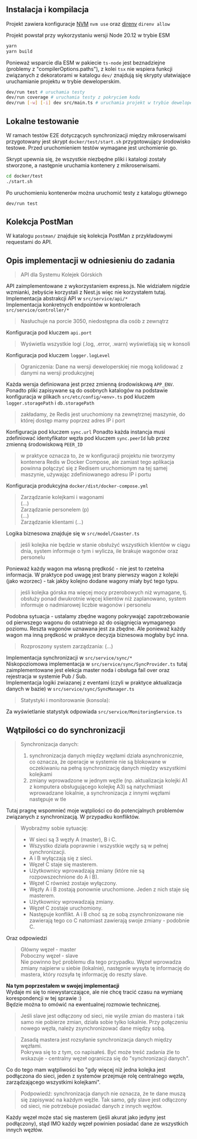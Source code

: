 ## Instalacja i kompilacja

Projekt zawiera konfiguracje [NVM](https://github.com/nvm-sh/nvm)
`nvm use`
oraz [direnv](https://direnv.net/)
`direnv allow`

Projekt powstał przy wykorzystaniu wersji Node 20.12 w trybie ESM

```bash
yarn
yarn build
```

Ponieważ wsparcie dla ESM w pakiecie `ts-node` jest beznadziejne (problemy z "compilerOptions.paths"),
z kolei `tsx` nie wspiera funkcji związanych z dekoratorami w katalogu `dev/` znajdują się
skrypty ułatwiające uruchamianie projektu w trybie deweloperskim.

```bash
dev/run test # uruchamia testy
dev/run coverage # uruchamia testy z pokryciem kodu
dev/run [-w] [-i] dev src/main.ts # uruchamia projekt w trybie deweloperskim (bez kompilacji - wprost z TS)
```

## Lokalne testowanie

W ramach testów E2E dotyczących synchronizacji między mikroserwisami
przygotowany jest skrypt `docker/test/start.sh` przygotowujący środowisko testowe.
Przed uruchomieniem testów wymagane jest urchomienie go.

Skrypt upewnia się, że wszystkie niezbędne pliki i katalogi zostały stworzone, a następnie uruchamia kontenery z
mikroserwisami.

```bash
cd docker/test
./start.sh
```

Po uruchomieniu kontenerów można uruchomić testy z katalogu głównego

```bash
dev/run test
```

## Kolekcja PostMan

W katalogu `postman/` znajduje się kolekcja PostMan z przykładowymi requestami do API.

## Opis implementacji w odniesieniu do zadania

> API dla Systemu Kolejek Górskich

API zaimplementowane z wykorzystaniem express.js. Nie widziałem nigdzie wzmianki, żebyście korzystali z
Nest.js więc nie korzystałem tutaj.  
Implementacja abstrakcji API w `src/service/api/*`  
Implementacja konkretnych endpointów w kontrolerach `src/service/controller/*`

> Nasłuchuje na porcie 3050, niedostępna dla osób z zewnątrz

Konfiguracja pod kluczem `api.port`

> Wyświetla wszystkie logi (.log, .error, .warn) wyświetlają się w konsoli

Konfiguracja pod kluczem `logger.logLevel`

> Ograniczenia: Dane na wersji deweloperskiej nie mogą kolidować z danymi na
> wersji produkcyjnej

Każda wersja definiowana jest przez zmienną środowiskową `APP_ENV`.  
Ponadto pliki zapisywane są do osobnych katalogów na podstawie konfiguracja w
plikach `src/etc/config/<env>.ts` pod kluczem `logger.storagePath` i `db.storagePath`

> zakładamy, że Redis jest uruchomiony na zewnętrznej maszynie, do której dostęp
> mamy poprzez adres IP i port

Konfiguracja pod kluczem `sync.url`
Ponadto każda instancja musi zdefiniować identyfikator węzła pod kluczem `sync.peerId` lub przez
zmienną środowiskową `PEER_ID`

> w praktyce oznacza to, że w konfiguracji projektu nie tworzymy kontenera Redis
> w Docker Compose, ale zamiast tego aplikacja powinna połączyć się z Redisem
> uruchomionym na tej samej maszynie, używając zdefiniowanego adresu IP i portu

Konfiguracja produkcyjna `docker/dist/docker-compose.yml`

> Zarządzanie kolejkami i wagonami  
> (...)  
> Zarządzanie personelem (p)  
> (...)  
> Zarządzanie klientami
> (...)

Logika biznesowa znajduje się w `src/model/Coaster.ts`

> jeśli kolejka nie będzie w stanie obsłużyć wszystkich klientów w ciągu dnia, system
> informuje o tym i wylicza, ile brakuje wagonów oraz personelu

Ponieważ każdy wagon ma własną prędkość - nie jest to rzetelna informacja.
W praktyce pod uwagę jest brany pierwszy wagon z kolejki (jako wzorzec) - tak jakby kolejno
dodane wagony miały być tego typu.

> jeśli kolejka górska ma więcej mocy przerobowych niż wymagane, tj. obsłuży ponad
> dwukrotnie więcej klientów niż zaplanowano, system informuje o nadmiarowej
> liczbie wagonów i personelu

Podobna sytuacja - ustalamy zbędne wagony pokrywająć zapotrzebowanie
od pierwszego wagonu do ostatniego aż do osiągnięcia wymaganego poziomu. Reszta wagonów uznawana jest za zbędne.
Ale ponieważ każdy wagon ma inną prędkość w praktyce decyzja biznesowa mogłaby być inna.

> Rozproszony system zarządzania:
> (...)

Implementacja synchronizacji w `src/service/sync/*`  
Niskopoziomowa implementacja w `src/service/sync/SyncProvider.ts` tutaj zaimplementowane jest
elekcja master noda i obsługa fail over oraz rejestracja w systemie Pub / Sub.  
Implementacja logiki zwiazanej z eventami (czyli w praktyce aktualizacja danych w bazie)
w `src/service/sync/SyncManager.ts`

> Statystyki i monitorowanie (konsola):

Za wyświetlanie statystyk odpowiada `src/service/MonitoringService.ts`

## Wątpilości co do synchronizacji

> Synchronizacja danych:
> 1. synchronizacja danych między węzłami działa asynchronicznie, co oznacza, że
     operacje w systemie nie są blokowane w oczekiwaniu na pełną synchronizację
     danych między wszystkimi kolejkami
> 2. zmiany wprowadzone w jednym węźle (np. aktualizacja kolejki A1 z komputera
     obsługującego kolejkę A3) są natychmiast wprowadzane lokalnie, a synchronizacja
     z innymi węzłami następuje w tle

Tutaj pragnę wspomnieć moje wątpliości co do potencjalnych problemów związanych z synchronizacją. W przypadku
konfliktów.

> Wyobraźmy sobie sytuację:
> - W sieci są 3 węzły A (master), B i C.
> - Wszystko działa poprawnie i wszystkie węzły są w pełnej synchronizacji.
> - A i B wyłączają się z sieci. 
> - Węzeł C staje się masterem.
> - Użytkownicy wprowadzają zmiany (które nie są rozpowszechnione do A i B).
> - Węzeł C również zostaje wyłączony. 
> - Węzły A i B zostają ponownie uruchomione. Jeden z nich staje się masterem.
> - Użytkownicy wprowadzają zmiany.
> - Węzeł C zostaje uruchomiony.
> - Następuje konflikt. A i B choć są ze sobą zsynchronizowane nie zawierają tego co C natomiast zawierają swoje
    zmiany - podobnie C.

Oraz odpowiedzi

> Główny węzeł - master  
> Poboczny węzeł - slave  
> Nie powinno być problemu dla tego przypadku. Węzeł wprowadza zmiany najpierw u siebie (lokalnie), następnie wysyła tę
> informację do mastera, który rozsyła tę informację do reszty slave. 

**Na tym poprzestałem w swojej implementacji**  
Wydaje mi się to niewystarczające, ale nie chcę tracić czasu na wymianę korespondencji w tej sprawie :)  
Będzie można to omówić na ewentualnej rozmowie technicznej. 

> Jeśli slave jest odłączony od sieci, nie wyśle zmian
> do mastera i tak samo nie pobierze zmian, działa sobie tylko lokalnie. Przy połączeniu nowego węzła, należy
> zsynchronizować dane między sobą.

> Zasadą mastera jest rozsyłanie synchronizacja danych między węzłami.  
> Pokrywa się to z tym, co napisałeś. Być może treść zadania źle to wskazuje - centralny węzeł ogranicza się do "synchronizacji danych".  

Co do tego mam wątpliwości bo "gdy więcej niż jedna kolejka jest podłączona do sieci, jeden z systemów przejmuje
rolę centralnego węzła, zarządzającego wszystkimi kolejkami".

> Podpowiedź: synchronizacja danych nie oznacza, że te dane muszą się zapisywać na każdym węźle. Tak samo, gdy slave jest
> odłączony od sieci, nie potrzebuje posiadać danych z innych węzłów.

Każdy węzeł może stać się masterem (jeśli akurat jako jedyny jest podłączony), stąd IMO każdy węzeł powinien posiadać
dane ze wszystkich innych węzłów.

